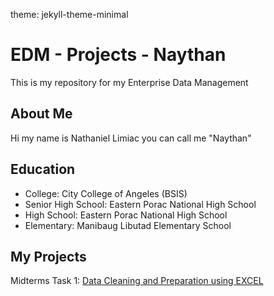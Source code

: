 theme: jekyll-theme-minimal
# EDM - Projects - Naythan
This is my repository for my Enterprise Data Management
## About Me
Hi my name is Nathaniel Limiac you can call me "Naythan"
## Education
- College: City College of Angeles (BSIS)
- Senior High School: Eastern Porac National High School
- High School: Eastern Porac National High School
- Elementary: Manibaug Libutad Elementary School
## My Projects
Midterms Task 1: [Data Cleaning and Preparation using EXCEL]()
